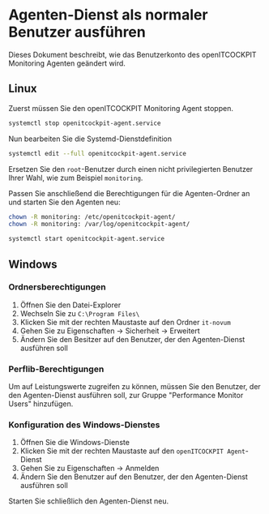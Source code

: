 
# Agenten-Dienst als normaler Benutzer ausführen

Dieses Dokument beschreibt, wie das Benutzerkonto des openITCOCKPIT Monitoring Agenten geändert wird.

## Linux

Zuerst müssen Sie den openITCOCKPIT Monitoring Agent stoppen.
```bash
systemctl stop openitcockpit-agent.service
```

Nun bearbeiten Sie die Systemd-Dienstdefinition
```bash
systemctl edit --full openitcockpit-agent.service
```

Ersetzen Sie den `root`-Benutzer durch einen nicht privilegierten Benutzer Ihrer Wahl, wie zum Beispiel `monitoring`.

Passen Sie anschließend die Berechtigungen für die Agenten-Ordner an und starten Sie den Agenten neu:

```bash
chown -R monitoring: /etc/openitcockpit-agent/
chown -R monitoring: /var/log/openitcockpit-agent/

systemctl start openitcockpit-agent.service
```

## Windows

### Ordnersberechtigungen

1. Öffnen Sie den Datei-Explorer
2. Wechseln Sie zu `C:\Program Files\`
3. Klicken Sie mit der rechten Maustaste auf den Ordner `it-novum`
4. Gehen Sie zu Eigenschaften -> Sicherheit -> Erweitert
5. Ändern Sie den Besitzer auf den Benutzer, der den Agenten-Dienst ausführen soll

### Perflib-Berechtigungen

Um auf Leistungswerte zugreifen zu können, müssen Sie den Benutzer, der den Agenten-Dienst ausführen soll, zur Gruppe "Performance Monitor Users" hinzufügen.

### Konfiguration des Windows-Dienstes

1. Öffnen Sie die Windows-Dienste
2. Klicken Sie mit der rechten Maustaste auf den `openITCOCKPIT Agent`-Dienst
3. Gehen Sie zu Eigenschaften -> Anmelden
4. Ändern Sie den Benutzer auf den Benutzer, der den Agenten-Dienst ausführen soll

Starten Sie schließlich den Agenten-Dienst neu.
